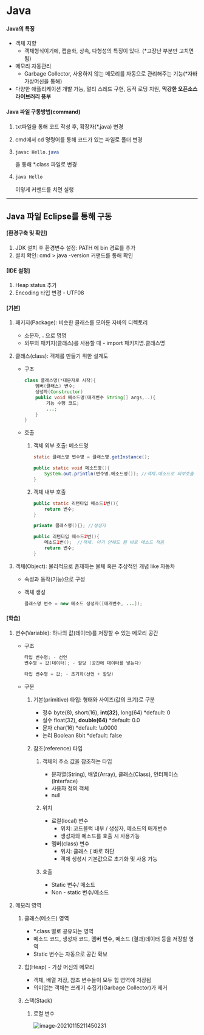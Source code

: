 # Java

#### Java의 특징

- 객체 지향
  - 객체형식이기에, 캡슐화, 상속, 다형성의 특징이 있다. (*고장난 부분만 고치면 됨)
- 메모리 자동관리
  - Garbage Collector, 사용하지 않는 메모리를 자동으로 관리해주는 기능(*자바 가상머신을 통해)
- 다양한 애플리케이션 개발 가능, 멀티 스레드 구현, 동적 로딩 지원, **막강한 오픈소스 라이브러리 풍부**

#### Java 파일 구동방법(command)

1. txt파일을 통해 코드 작성 후, 확장자(*.java) 변경

2. cmd에서 cd 명령어를 통해 코드가 있는 파일로 폴더 변경

3. ```java
   javac Hello.java
   ```

   을 통해 *.class 파일로 변경

4. ```java
   java Hello
   ```

   이렇게 커맨드를 치면 실행

-----------------------

## Java 파일 Eclipse를 통해 구동

#### **[환경구축 및 확인]**

1. JDK 설치 후 환경변수 설정: PATH 에 bin 경로를 추가
2. 설치 확인: cmd > java -version 커맨드를 통해 확인

#### **[IDE 설정]**

1. Heap status 추가
2. Encoding 타입 변경 - UTF08

#### **[기본]**

1. 패키지(Package): 비슷한 클래스를 모아둔 자바의 디렉토리

   - 소문자, **.** 으로 명명
   - 외부의 패키지(클래스)를 사용할 때 - import 패키지명.클래스명

2. 클래스(class): 객체를 만들기 위한 설계도

   - 구조

     ```java
     class 클래스명(*대문자로 시작){
         멤버(클래스) 변수;
         생성자(Constructor)
         public void 메소드명(매개변수 String[] args,..){
             기능 수행 코드;
             ...;
         }
     }
     ```

   - 호출

     1. 객체 외부 호출: 메소드명

        ```java
        static 클래스명 변수명 = 클래스명.getInstance();
        
        public static void 메소드명(){
            System.out.println(변수명.메소드명()); //객체.메소드로 외부호출
        }
        ```

     2. 객체 내부 호출

        ```java
        public static 리턴타입 메소드1번(){
            return 변수;
        }
        
        private 클래스명(){}; //생성자
        
        public 리턴타입 메소드2번(){
            메소드1번();  //객체. 이거 안해도 됨 바로 메소드 적음
            return 변수;
        }
        ```

3. 객체(Object): 물리적으로 존재하는 물체 혹은 추상적인 개념 like 자동차

   - 속성과 동작(기능)으로 구성

   - 객체 생성

     ```java
     클래스명 변수 = new 메소드 생성자([매개변수, ...]);
     ```

#### **[학습]**

1. 변수(Variable): 하나의 값(데이터)를 저장할 수 있는 메모리 공간

   - 구조

     ```java
     타입 변수명; - 선언
     변수명 = 값(데이터); - 할당 (공간에 데이터를 넣는다)
     
     타입 변수명 = 값; - 초기화(선언 + 할당)
     ```

   - 구분

     1. 기본(primitive) 타입: 형태와 사이즈(값의 크기)로 구분
        - 정수 byte(8), short(16), **int(32)**, long(64)  *default: 0
        - 실수 float(32), **double(64)** *default: 0.0
        - 문자 char(16) *default: \u0000
        - 논리 Boolean 8bit *default: false

     2. 참조(reference) 타입

        1. 객체의 주소 값을 참조하는 타입
           -  문자열(String), 배열(Array), 클래스(Class), 인터페이스(Interface)
           - 사용자 정의 객체
           - null

        2. 위치
           - 로컬(local) 변수
             - 위치: 코드블럭 내부 / 생성자, 메소드의 매개변수
             - 생성자와 메소드를 호출 시 사용가능
           - 멤버(class) 변수
             - 위치: 클래스 { 바로 하단
             - 객체 생성시 기본값으로 초기화 및 사용 가능
        3. 호출
           - Static 변수/ 메소드
           - Non - static 변수/메소드





2. 메모리 영역

   1. 클래스(메소드) 영역

      - *.class 별로 공유되는 영역
      - 메소드 코드, 생성자 코드, 멤버 변수, 메소드 (결과)데이터 등을 저장할 영역
      - Static 변수는 자동으로 공간 확보

   2. 힙(Heap) - 가상 머신의 메모리

      - 객체, 배열 저장, 참조 변수들이 모두 힙 영역에 저장됨
      - 의미없는 객체는 쓰레기 수집기(Garbage Collector)가 제거

   3. 스택(Stack)

      1. 로컬 변수

         ![image-20210115211450231](F:\typora_image\image-20210115211450231.png)

         











